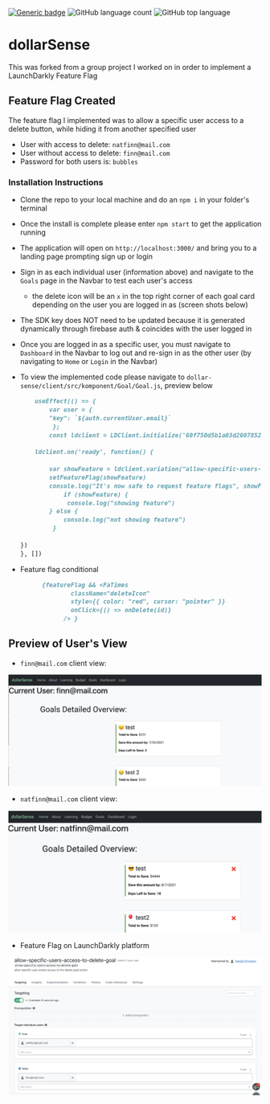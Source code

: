 [![Generic badge](https://img.shields.io/badge/license-MIT-<COLOR>.svg)](#license)
![GitHub language count](https://img.shields.io/github/languages/count/cdfishe1/dollar-sense)
![GitHub top language](https://img.shields.io/github/languages/top/cdfishe1/dollar-sense)

# dollarSense

This was forked from a group project I worked on in order to implement a LaunchDarkly Feature Flag

## Feature Flag Created

The feature flag I implemented was to allow a specific user access to a delete button, while hiding it from another specified user

- User with access to delete: `natfinn@mail.com`
- User without access to delete: `finn@mail.com`
- Password for both users is: `bubbles`

### Installation Instructions

- Clone the repo to your local machine and do an `npm i` in your folder's terminal
- Once the install is complete please enter `npm start` to get the application running
- The application will open on `http://localhost:3000/` and bring you to a landing page prompting sign up or login
- Sign in as each individual user (information above) and navigate to the `Goals` page in the Navbar to test each user's access
  - the delete icon will be an `x` in the top right corner of each goal card depending on the user you are logged in as (screen shots below)
- The SDK key does NOT need to be updated because it is generated dynamically through firebase auth & coincides with the user logged in
- Once you are logged in as a specific user, you must navigate to `Dashboard` in the Navbar to log out and re-sign in as the other user (by navigating to `Home` or `Login` in the Navbar)
- To view the implemented code please navigate to `dollar-sense/client/src/komponent/Goal/Goal.js`, preview below

  ```md
      useEffect(() => {
          var user = {
          "key": `${auth.currentUser.email}`
           };
          const ldclient = LDClient.initialize('60f750d5b1a03d26078523a7', user);

      ldclient.on('ready', function() {

          var showFeature = ldclient.variation("allow-specific-users-access-to-delete-goal");
          setFeatureFlag(showFeature)
          console.log("It's now safe to request feature flags", showFeature);
              if (showFeature) {
               console.log("showing feature")
          } else {
              console.log("not showing feature")
           }

  })
  }, [])
  ```

- Feature flag conditional
  ```md
        {featureFlag && <FaTimes
                className="deleteIcon"
                style={{ color: "red", cursor: "pointer" }}
                onClick={() => onDelete(id)}
              /> }
  ```

## Preview of User's View

- `finn@mail.com` client view:

![FinnScreenShot](readme-assets/finnmail.png)

- `natfinn@mail.com` client view:

![NatFinnScreenShot](readme-assets/natfinn.png)

- Feature Flag on LaunchDarkly platform

![FeatureFlag](readme-assets/featureflag.png)
